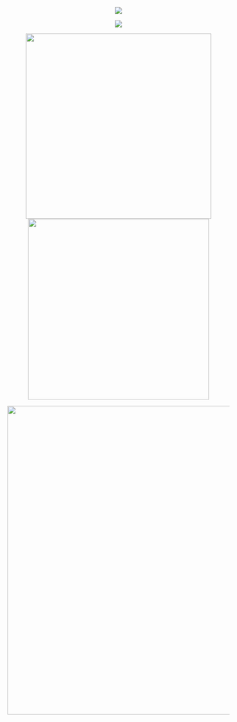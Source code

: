 
<p align="center">
  <img src="https://readme-typing-svg.herokuapp.com?font=Fira+Code&weight=600&size=22&duration=3000&pause=500&color=00FFFF&center=true&width=600&lines=Marino+Tselani;CS-Comp+Eng+-+University+of+West+Attica;Full-Stack+Developer;Software+Engineering+-+Data+Analysis;Machine+Learning+-+AI">
</p>


<p align="center">
  <img src="https://github-readme-stats.vercel.app/api/top-langs/?username=mrns20&layout=compact&theme=tokyonight&hide_border=true">
</p>


<p align="center"> <img src="https://github-readme-streak-stats.herokuapp.com?user=mrns20&theme=tokyonight&hide_border=true" width="420"> <img src="https://github-readme-stats.vercel.app/api?username=mrns20&show_icons=true&theme=tokyonight&hide_border=true" width="410"> </p>



<p align="center"> <img src="https://github-readme-activity-graph.vercel.app/graph?username=mrns20&theme=react-dark&hide_border=true" width="700"> </p>


